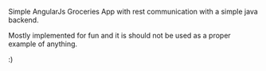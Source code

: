 Simple AngularJs Groceries App with rest communication with a simple java backend.

Mostly implemented for fun and it is should not be used as a proper example of anything. 
 
:)